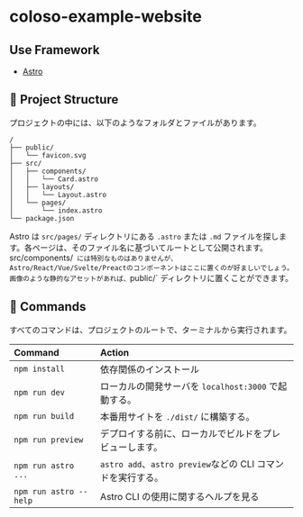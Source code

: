 # coloso-example-website

## Use Framework

- [Astro](https://astro.build/)

## 🚀 Project Structure

プロジェクトの中には、以下のようなフォルダとファイルがあります。

```
/
├── public/
│   └── favicon.svg
├── src/
│   ├── components/
│   │   └── Card.astro
│   ├── layouts/
│   │   └── Layout.astro
│   └── pages/
│       └── index.astro
└── package.json
```

Astro は `src/pages/` ディレクトリにある `.astro` または `.md` ファイルを探します。各ページは、そのファイル名に基づいてルートとして公開されます。
src/components/` には特別なものはありませんが、Astro/React/Vue/Svelte/Preactのコンポーネントはここに置くのが好ましいでしょう。
画像のような静的なアセットがあれば、`public/` ディレクトリに置くことができます。

## 🧞 Commands

すべてのコマンドは、プロジェクトのルートで、ターミナルから実行されます。

| Command                | Action                                                      |
| :--------------------- | :---------------------------------------------------------- |
| `npm install`          | 依存関係のインストール                                      |
| `npm run dev`          | ローカルの開発サーバを `localhost:3000` で起動する。        |
| `npm run build`        | 本番用サイトを `./dist/` に構築する。                       |
| `npm run preview`      | デプロイする前に、ローカルでビルドをプレビューします。      |
| `npm run astro ...`    | `astro add`、`astro preview`などの CLI コマンドを実行する。 |
| `npm run astro --help` | Astro CLI の使用に関するヘルプを見る                        |
